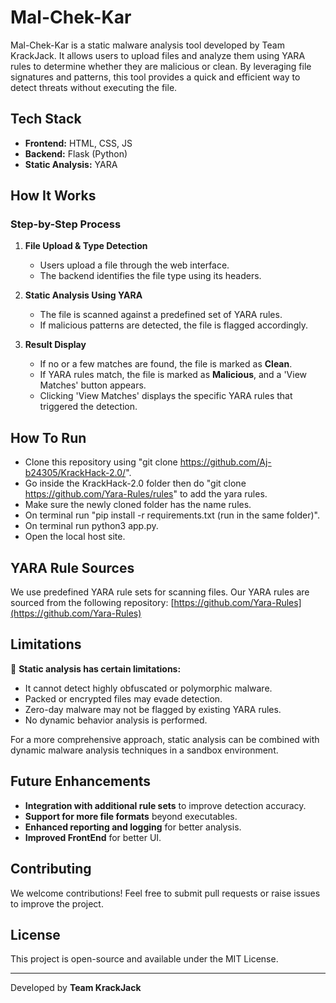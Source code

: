 # Mal-Chek-Kar

Mal-Chek-Kar is a static malware analysis tool developed by Team KrackJack. It allows users to upload files and analyze them using YARA rules to determine whether they are malicious or clean. By leveraging file signatures and patterns, this tool provides a quick and efficient way to detect threats without executing the file.

## Tech Stack
- **Frontend:** HTML, CSS, JS
- **Backend:** Flask (Python)
- **Static Analysis:** YARA

## How It Works
### Step-by-Step Process
1. **File Upload & Type Detection**
   - Users upload a file through the web interface.
   - The backend identifies the file type using its headers.

2. **Static Analysis Using YARA**
   - The file is scanned against a predefined set of YARA rules.
   - If malicious patterns are detected, the file is flagged accordingly.

3. **Result Display**
   - If no or a few matches are found, the file is marked as **Clean**.
   - If YARA rules match, the file is marked as **Malicious**, and a 'View Matches' button appears.
   - Clicking 'View Matches' displays the specific YARA rules that triggered the detection.

## How To Run
- Clone this repository using "git clone https://github.com/Aj-b24305/KrackHack-2.0/".
- Go inside the KrackHack-2.0 folder then do "git clone https://github.com/Yara-Rules/rules" to add the yara rules.
- Make sure the newly cloned folder has the name rules.
- On terminal run "pip install -r requirements.txt (run in the same folder)".
- On terminal run python3 app.py.
- Open the local host site.

## YARA Rule Sources
We use predefined YARA rule sets for scanning files. Our YARA rules are sourced from the following repository:
[https://github.com/Yara-Rules](https://github.com/Yara-Rules)

## Limitations
🚨 **Static analysis has certain limitations:**
- It cannot detect highly obfuscated or polymorphic malware.
- Packed or encrypted files may evade detection.
- Zero-day malware may not be flagged by existing YARA rules.
- No dynamic behavior analysis is performed.

For a more comprehensive approach, static analysis can be combined with dynamic malware analysis techniques in a sandbox environment.

## Future Enhancements
- **Integration with additional rule sets** to improve detection accuracy.
- **Support for more file formats** beyond executables.
- **Enhanced reporting and logging** for better analysis.
- **Improved FrontEnd** for better UI.

## Contributing
We welcome contributions! Feel free to submit pull requests or raise issues to improve the project.

## License
This project is open-source and available under the MIT License.

---
Developed by **Team KrackJack**

